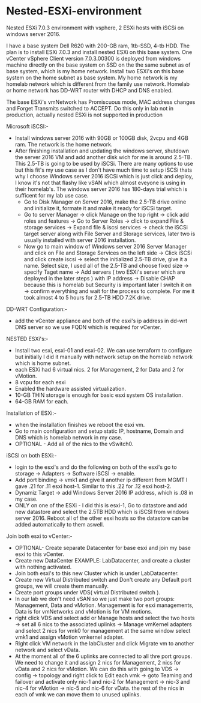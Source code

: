 # Nested-ESXi-environment
Nested ESXi 7.0.3 environment with vsphere, 2 ESXi hosts with iSCSi on windows server 2016.

I have a base system Dell R620 with 200-GB ram, 1tb-SSD, 4-tb HDD. The plan is to install ESXi 7.0.3 and install nested ESXi on this base system. One vCenter vSphere Client version 7.0.3.00300 is deployed from windows machine directly on the base system on SSD on the the same subnet as of base system, which is my home network. Install two ESXi's on this base system on the home subnet as base system. My home network is my homelab network which is different from the family use network. Homelab or home network has DD-WRT router with DHCP and DNS enabled.

The base ESXi's vmNetwork has Promiscuous mode, MAC address changes and Forget Transmits switched to ACCEPT. Do this only in lab not in production, actually nested ESXi is not supported in production

Microsoft iSCSI:-
- Install windows server 2016 with 90GB or 100GB disk, 2vcpu and 4GB ram. The network is the home network.
- After finishing installation and updating the windows server, shutdown the server 2016 VM and add another disk wich for me is around 2.5-TB. This 2.5-TB is going to be used by iSCSi.
  There are many options to use but this fit's my use case as I don't have much time to setup iSCSi thats why I choose Windows server 2016 iSCSi which is just click and deploy, I know it's not that flashy like vSAN which almost eveyone is using in their homelab's. The windows server 2016 has 180-days trial which is sufficent for my lab use case.
  - Go to Disk Manager on Server 2016, make the 2.5-TB drive online and initialize it, formate it and make it ready for iSCSi target.
  - Go to server Manager -> click Manage on the top right -> click add roles and features -> Go to Server Roles -> click to expand File & storage services
 -> Expand file & iscsi services -> check the iSCSi target server along with File Server and Storage services, later two is usually installed with server 2016 installation.
  - Now go to main window of Windows server 2016 Server Manager and cilck on File and Storage Services on the left side -> Click iSCSi and click create iscsi -> select the initialized 2.5-TB drive, give it a name. Select size, I used all of the 2.5-TB and choose fixed size -> specify Taget name -> Add servers ( two ESXi's server which are deployed in the later steps ) with IP address -> Disable CHAP because this is homelab but Security is important later I switch it on -> confirm everything and wait for the process to complete. For me it took almost 4 to 5 hours for 2.5-TB HDD 7.2K drive.
  
DD-WRT Configuration:-
  - add the vCenter appliance and both of the esxi's ip address in dd-wrt DNS server so we use FQDN which is required for vCenter.

NESTED ESXi's:-
  - Install two esxi, esxi-01 and esxi-02. We can use terraform to configure but initially I did it manually with network setup on the homelab network which is home subnet.
  - each ESXi had 6 virtual nics. 2 for Management, 2 for Data and 2 for vMotion.
  - 8 vcpu for each esxi
  - Enabled the hardware assisted virtualization.
  - 10-GB THIN storage is enough for basic esxi system OS installation.
  - 64-GB RAM for each.

Installation of ESXi:-
  - when the installation finishes we reboot the esxi vm.
  - Go to main configuration and setup static IP, hostname, Domain and DNS which is homelab network in my case.
  - OPTIONAL - Add all of the nics to the vSwitch0.

iSCSI on both ESXi:-
  - login to the esxi's and do the following on both of the esxi's go to storage -> Adapters -> Software iSCSI -> enable.
  - Add port binding -> vmk1 and give it another ip different from MGMT I gave .21 for .11 esxi host-1. Similar to this .22 for .12 esxi host-2.
  - Dynamiz Target -> add Windows Server 2016 IP address, which is .08 in my case.
  - ONLY on one of the ESXi - I did this is esxi-1, Go to datastore and add new datastore and select the 2.5TB HDD which is iSCSI from windows server 2016. Reboot all of the other esxi hosts so the datastore can be added automatically to them aswell. 

Join both esxi to vCenter:-
 - OPTIONAL- Create separate Datacenter for base esxi and join my base esxi to this vCenter.
 - Create new DataCenter EXAMPLE: LabDatacenter, and create a cluster with nothing activated.
 - Join both esxi's to this new Cluster which is under LabDatacenter.
 - Create new Virtual Distributed switch and Don't create any Default port groups, we will create them manually.
 - Create port groups under VDS( virtual Distributed switch ).
 - In our lab we don't need vSAN so we just make two port groups: Management, Data and vMotion. Management is for esxi managements, Data is for vmNetworks and vMotion is for VM motions.
 - right click VDS and select add or Manage hosts and select the two hosts -> set all 6 nics to the associated uplinks -> Manage vmKernel adapters and select 2 nics for vmk0 for management at the same window select vmk1 and assign vMotion vmkernel adapter. 
 - Right click VM network in the labCluster and click Migrate vm to another network and select vData.
 - At the moment all of the 6 uplinks are connected to all thre port groups. We need to change it and assign 2 nics for Management, 2 nics for vData and 2 nics for vMotion. We can do this with going to VDS -> config -> topology and right click to Edit each vmk -> goto Teaming and failover and activate only nic-1 and nic-2 for Management -> nic-3 and nic-4 for vMotion -> nic-5 and nic-6 for vData. the rest of the nics in each of vmk we can move them to unused uplinks.
 
  

